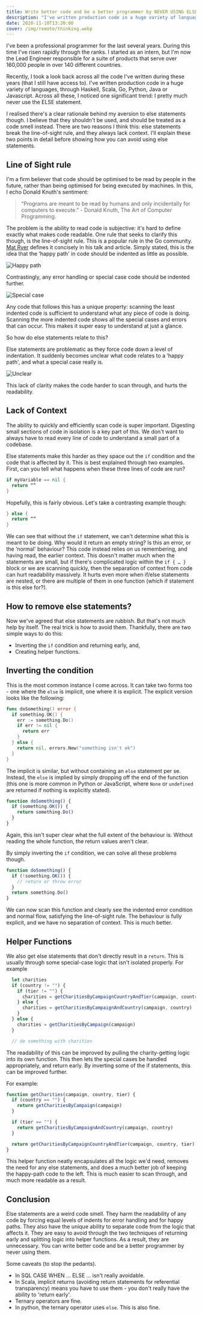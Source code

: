 ```yaml
---
title: Write better code and be a better programmer by NEVER USING ELSE statements
description: "I've written production code in a huge variety of languages, through Haskell, Scala, Go, Python, Java or JavaScript. Across all these, I noticed one significant trend: I pretty much never use the ELSE statement. Here's why."
date: 2020-11-10T13:20:00
cover: /img/remote/thinking.webp
---
```


I've been a professional programmer for the last several years. During this time I've risen rapidly through the ranks. I started as an intern, but I'm now the Lead Engineer responsible for a suite of products that serve over 160,000 people in over 140 different countries.

Recently, I took a look back across all the code I've written during these years (that I still have access to). I've written production code in a huge variety of languages, through Haskell, Scala, Go, Python, Java or Javascript. Across all these, I noticed one significant trend: I pretty much never use the ELSE statement.

I realised there's a clear rationale behind my aversion to else statements though. I believe that they shouldn't be used, and should be treated as a code smell instead. There are two reasons I think this: else statements break the line-of-sight rule, and they always lack context. I'll explain these two points in detail before showing how you can avoid using else statements.

## Line of Sight rule

I'm a firm believer that code should be optimised to be read by people in the future, rather than being optimised for being executed by machines. In this, I echo Donald Knuth's sentiment:

> “Programs are meant to be read by humans and only incidentally for computers to execute.” - Donald Knuth, The Art of Computer Programming.

The problem is the ability to read code is subjective: it's hard to define exactly what makes code readable. One rule that seeks to clarify this though, is the line-of-sight rule. This is a popular rule in the Go community. [Mat Ryer](https://medium.com/@matryer/line-of-sight-in-code-186dd7cdea88) defines it concisely in his talk and article. Simply stated, this is the idea that the ‘happy path' in code should be indented as little as possible.

![Happy path](/img/remote/happy-path.png)

Contrastingly, any error handling or special case code should be indented further.

![Special case](/img/remote/special-case.png)

Any code that follows this has a unique property: scanning the least indented code is sufficient to understand what any piece of code is doing. Scanning the more indented code shows all the special cases and errors that can occur. This makes it super easy to understand at just a glance.

So how do else statements relate to this?

Else statements are problematic as they force code down a level of indentation. It suddenly becomes unclear what code relates to a ‘happy path', and what a special case really is.

![Unclear](/img/remote/unclear-else.png)

This lack of clarity makes the code harder to scan through, and hurts the readability.

## Lack of Context

The ability to quickly and efficiently scan code is super important. Digesting small sections of code in isolation is a key part of this. We don't want to always have to read every line of code to understand a small part of a codebase.

Else statements make this harder as they space out the `if` condition and the code that is affected by it. This is best explained through two examples. First, can you tell what happens when these three lines of code are run?
```go
if myVariable == nil {
  return “”
}
```

Hopefully, this is fairly obvious. Let's take a contrasting example though:
```go
} else {
  return “”
}
```
We can see that without the `if` statement, we can't determine what this is meant to be doing. Why would it return an empty string? Is this an error, or the ‘normal' behaviour? This code instead relies on us remembering, and having read, the earlier context. This doesn't matter much when the statements are small, but if there's complicated logic within the `if { … }` block or we are scanning quickly, then the separation of context from code can hurt readability massively. It hurts even more when if/else statements are nested, or there are multiple of them in one function (which if statement is this else for?).

## How to remove else statements?

Now we've agreed that else statements are rubbish. But that's not much help by itself. The real trick is how to avoid them. Thankfully, there are two simple ways to do this:
- Inverting the `if` condition and returning early, and,
- Creating helper functions.

## Inverting the condition

This is the most common instance I come across. It can take two forms too - one where the `else` is implicit, one where it is explicit. The explicit version looks like the following:
```go
func doSomething() error {
  if something.OK() {
    err := something.Do()
    if err != nil {
      return err
    }
  } else {
    return nil, errors.New("something isn't ok")
  }
}
```
The implicit is similar, but without containing an `else` statement per se. Instead, the `else` is implied by simply dropping off the end of the function (this one is more common in Python or JavaScript, where `None` or `undefined` are returned if nothing is explicitly stated).
```javascript
function doSomething() {
  if (something.OK()) {
    return something.Do()
  }
}
```

Again, this isn't super clear what the full extent of the behaviour is. Without reading the whole function, the return values aren't clear.

By simply inverting the `if` condition, we can solve all these problems though.

```javascript
function doSomething() {
  if (!something.OK()) {
    // return or throw error
  }
  return something.Do()
}
```

We can now scan this function and clearly see the indented error condition and normal flow, satisfying the line-of-sight rule. The behaviour is fully explicit, and we have no separation of context. This is much better.

## Helper Functions

We also get else statements that don't directly result in a `return`. This is usually through some special-case logic that isn't isolated properly. For example
```javascript
  let charities
  if (country != "") {
    if (tier != "") {
      charities = getCharitiesByCampaignCountryAndTier(campaign, country, tier)
    } else {
      charities = getCharitiesByCampaignAndCountry(campaign, country)
    }
  } else {
    charities = getCharitiesByCampaign(campaign)
  }

  // do something with charities
```

The readability of this can be improved by pulling the charity-getting logic into its own function. This then lets the special cases be handled appropriately, and return early. By inverting some of the if statements, this can be improved further.

For example:
```javascript
function getCharities(campaign, country, tier) {
  if (country == "") {
    return getCharitiesByCampaign(campaign)
  }

  if (tier == "") {
    return getCharitiesByCampaignAndCountry(campaign, country)
  }

  return getCharitiesByCampaignCountryAndTier(campaign, country, tier)
}
```

This helper function neatly encapsulates all the logic we'd need, removes the need for any else statements, and does a much better job of keeping the happy-path code to the left. This is much easier to scan through, and much more readable as a result.

## Conclusion

Else statements are a weird code smell. They harm the readability of any code by forcing equal levels of indents for error handling and for happy paths. They also have the unique ability to separate code from the logic that affects it. They are easy to avoid through the two techniques of returning early and splitting logic into helper functions. As a result, they are unnecessary. You can write better code and be a better programmer by never using them.

Some caveats (to stop the pedants).
- In SQL CASE WHEN … ELSE … isn't really avoidable.
- In Scala, implicit returns (avoiding return statements for referential transparency) means you have to use them - you don't really have the ability to 'return early'.
- Ternary operators are fine.
- In python, the ternary operator uses `else`. This is also fine.

